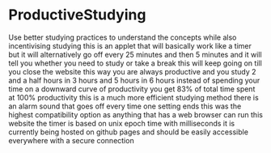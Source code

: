 # ProductiveStudying
 Use better studying practices to understand the concepts while also incentivising studying
 this is an applet that will basically work like a timer 
 but it will alternatively go off every 25 minutes and then 5 minutes
 and it will tell you whether you need to study or take a break
 this will keep going on till you close the website
 this way you are always productive and you study 2 and a half hours in 3 hours and 5 hours in 6 hours
 instead of spending your time on a downward curve of productivity you get 83% of total time spent at 100% productivity
 this is a much more efficient studying method
 there is an alarm sound that goes off every time one setting ends
 this was the highest compatibility option as anything that has a web browser can run this website
 the timer is based on unix epoch time with milliseconds
 it is currently being hosted on github pages and should be easily accessible everywhere with a secure connection
